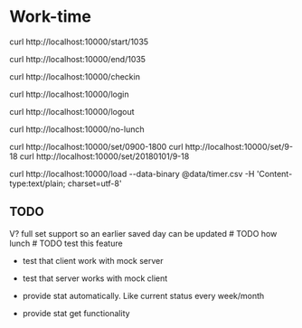 # Work-time

curl http://localhost:10000/start/1035

curl http://localhost:10000/end/1035

curl http://localhost:10000/checkin

curl http://localhost:10000/login

curl http://localhost:10000/logout

curl http://localhost:10000/no-lunch

curl http://localhost:10000/set/0900-1800
curl http://localhost:10000/set/9-18
curl http://localhost:10000/set/20180101/9-18

curl http://localhost:10000/load --data-binary @data/timer.csv -H 'Content-type:text/plain; charset=utf-8' 

## TODO

V? full set support so an earlier saved day can be updated
	# TODO how lunch
	# TODO test this feature
	

- test that client work with mock server

- test that server works with mock client

- provide stat automatically. Like current status every week/month

- provide stat get functionality
